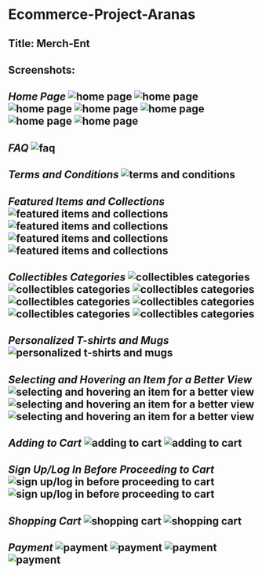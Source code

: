 # Ecommerce-Project-Aranas
## Title: Merch-Ent

## Screenshots:
*Home Page*
![home page](https://github.com/michaela4/Ecommerce-Project-Aranas/blob/master/Screenshot%20(1160).png)
![home page](https://github.com/michaela4/Ecommerce-Project-Aranas/blob/master/Screenshot%20(1161).png)
![home page](https://github.com/michaela4/Ecommerce-Project-Aranas/blob/master/Screenshot%20(1162).png)
![home page](https://github.com/michaela4/Ecommerce-Project-Aranas/blob/master/Screenshot%20(1163).png)
![home page](https://github.com/michaela4/Ecommerce-Project-Aranas/blob/master/Screenshot%20(1164).png)
![home page](https://github.com/michaela4/Ecommerce-Project-Aranas/blob/master/Screenshot%20(1165).png)
![home page](https://github.com/michaela4/Ecommerce-Project-Aranas/blob/master/Screenshot%20(1167).png)
----------
*FAQ*
![faq](https://github.com/michaela4/Ecommerce-Project-Aranas/blob/master/Screenshot%20(1169).png)
----------
*Terms and Conditions*
![terms and conditions](https://github.com/michaela4/Ecommerce-Project-Aranas/blob/master/Screenshot%20(1170).png)
----------
*Featured Items and Collections*
![featured items and collections](https://github.com/michaela4/Ecommerce-Project-Aranas/blob/master/Screenshot%20(1173).png)
![featured items and collections](https://github.com/michaela4/Ecommerce-Project-Aranas/blob/master/Screenshot%20(1174).png)
![featured items and collections](https://github.com/michaela4/Ecommerce-Project-Aranas/blob/master/Screenshot%20(1175).png)
![featured items and collections](https://github.com/michaela4/Ecommerce-Project-Aranas/blob/master/Screenshot%20(1176).png)
----------
*Collectibles Categories*
![collectibles categories](https://github.com/michaela4/Ecommerce-Project-Aranas/blob/master/Screenshot%20(1178).png)
![collectibles categories](https://github.com/michaela4/Ecommerce-Project-Aranas/blob/master/Screenshot%20(1179).png)
![collectibles categories](https://github.com/michaela4/Ecommerce-Project-Aranas/blob/master/Screenshot%20(1181).png)
![collectibles categories](https://github.com/michaela4/Ecommerce-Project-Aranas/blob/master/Screenshot%20(1182).png)
![collectibles categories](https://github.com/michaela4/Ecommerce-Project-Aranas/blob/master/Screenshot%20(1186).png)
![collectibles categories](https://github.com/michaela4/Ecommerce-Project-Aranas/blob/master/Screenshot%20(1187).png)
![collectibles categories](https://github.com/michaela4/Ecommerce-Project-Aranas/blob/master/Screenshot%20(1189).png)
----------
*Personalized T-shirts and Mugs*
![personalized t-shirts and mugs](https://github.com/michaela4/Ecommerce-Project-Aranas/blob/master/Screenshot%20(1190).png)
----------
*Selecting and Hovering an Item for a Better View*
![selecting and hovering an item for a better view](https://github.com/michaela4/Ecommerce-Project-Aranas/blob/master/Screenshot%20(1193).png)
![selecting and hovering an item for a better view](https://github.com/michaela4/Ecommerce-Project-Aranas/blob/master/Screenshot%20(1194).png)
![selecting and hovering an item for a better view](https://github.com/michaela4/Ecommerce-Project-Aranas/blob/master/Screenshot%20(1196).png)
----------
*Adding to Cart*
![adding to cart](https://github.com/michaela4/Ecommerce-Project-Aranas/blob/master/Screenshot%20(1199).png)
![adding to cart](https://github.com/michaela4/Ecommerce-Project-Aranas/blob/master/Screenshot%20(1200).png)
----------
*Sign Up/Log In Before Proceeding to Cart*
![sign up/log in before proceeding to cart](https://github.com/michaela4/Ecommerce-Project-Aranas/blob/master/Screenshot%20(1201).png)
![sign up/log in before proceeding to cart](https://github.com/michaela4/Ecommerce-Project-Aranas/blob/master/Screenshot%20(1202).png)
----------
*Shopping Cart*
![shopping cart](https://github.com/michaela4/Ecommerce-Project-Aranas/blob/master/Screenshot%20(1204).png)
![shopping cart](https://github.com/michaela4/Ecommerce-Project-Aranas/blob/master/Screenshot%20(1205).png)
----------
*Payment*
![payment](https://github.com/michaela4/Ecommerce-Project-Aranas/blob/master/Screenshot%20(1206).png)
![payment](https://github.com/michaela4/Ecommerce-Project-Aranas/blob/master/Screenshot%20(1207).png)
![payment](https://github.com/michaela4/Ecommerce-Project-Aranas/blob/master/Screenshot%20(1208).png)
![payment](https://github.com/michaela4/Ecommerce-Project-Aranas/blob/master/Screenshot%20(1209).png)
----------

